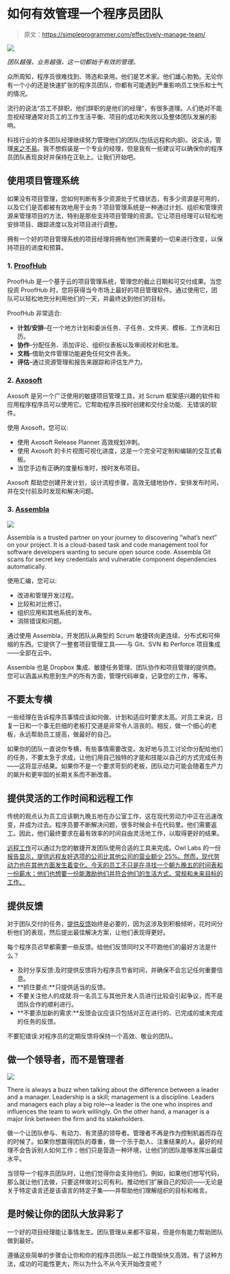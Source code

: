 # 如何有效管理一个程序员团队

> 原文：<https://simpleprogrammer.com/effectively-manage-team/>

*![](img/665548bde3243b39b3b46ee20ad99719.png)*

*团队越强，业务越强，这一切都始于有效的管理。*

众所周知，程序员很难找到、筛选和录用。他们是艺术家。他们雄心勃勃。无论你有一个小的还是快速扩张的程序员团队，你都有可能遇到严重影响员工快乐和士气的情况。

流行的说法“员工不辞职，他们辞职的是他们的经理”，有很多道理。人们绝对不能忽视经理通常对员工的工作生活平衡、项目的成功和失败以及整体团队发展的影响。

科技行业的许多团队经理继续努力管理他们的团队(包括远程和内部)。说实话，管理[来之不易](https://www.amazon.com/gp/product/1617292397/ref=as_li_tl?ie=UTF8&camp=1789&creative=390957&creativeASIN=1617292397&linkCode=as2&tag=makithecompsi-20&linkId=YNX4566EEVSNF3IL)。我不想假装是一个专业的经理，但是我有一些建议可以确保你的程序员团队表现良好并保持在正轨上。让我们开始吧。

## 使用项目管理系统

如果没有项目管理，您如何判断有多少资源处于忙碌状态，有多少资源是可用的，以及它们是否都被有效地用于业务？项目管理系统是一种通过计划、组织和管理资源来管理项目的方法，特别是那些支持项目管理的资源。它让项目经理可以轻松地安排项目、跟踪进度以及对项目进行调整。

拥有一个好的项目管理系统的项目经理将拥有他们所需要的一切来进行改变，以保持项目的进度和预算。

### 1\. [ProofHub](https://www.proofhub.com/)

ProofHub 是一个基于云的项目管理系统，管理您的截止日期和可交付成果。当您投资 ProofHub 时，您将获得当今市场上最好的项目管理软件。通过使用它，团队可以轻松地充分利用他们的一天，并最终达到他们的目标。

ProofHub 非常适合:

*   **计划/安排**–在一个地方计划和委派任务、子任务、文件夹、模板、工作流和日历。
*   **协作**–分配任务、添加评论、组织仪表板以及审阅校对和批准。
*   **文档**–借助文件管理功能避免任何文件丢失。
*   **评估**–通过资源管理和报告来跟踪和评估生产力。

### 2. [Axosoft](https://www.axosoft.com/)

Axosoft 是另一个广泛使用的敏捷项目管理工具，对 Scrum 框架感兴趣的软件和应用程序程序员可以使用它。它帮助程序员按时创建和交付全功能、无错误的软件。

使用 Axosoft，您可以:

*   使用 Axosoft Release Planner 高效规划冲刺。
*   使用 Axosoft 的卡片视图可视化进度，这是一个完全可定制和编辑的交互式看板。
*   当您手边有正确的度量标准时，按时发布项目。

Axosoft 帮助您创建开发计划，设计流程步骤，高效无缝地协作，安排发布时间，并在交付前及时发现和解决问题。

### 3\. [Assembla](https://www.assembla.com/home/)

![](img/ac50f28772f0da1284d1c1e7063f371f.png)

Assembla is a trusted partner on your journey to discovering “what’s next” on your project. It is a cloud-based task and code management tool for software developers wanting to secure open source code. Assembla Git scans for secret key credentials and vulnerable component dependencies automatically.

使用汇编，您可以:

*   改进和管理开发过程。
*   比较和对比修订。
*   组织应用和其他系统的发布。
*   消除错误和问题。

通过使用 Assembla，开发团队从典型的 Scrum 敏捷转向更连续、分布式和可伸缩的东西。它提供了一整套项目管理工具——与 Git、SVN 和 Perforce 项目集成——全部在云中。

Assembla 也是 Dropbox 集成、敏捷任务管理、团队协作和项目管理的提供商。您可以涵盖从构思到生产的所有方面，管理代码审查，记录您的工作，等等。

## 不要太专横

一些经理在告诉程序员事情应该如何做、计划和适应时要求太高。对员工来说，日复一日和一个事无巨细的老板打交道是非常令人沮丧的。相反，做一个细心的老板，永远帮助员工提高，做最好的自己。

如果你的团队一直说你专横，有些事情需要改变。友好地与员工讨论你分配给他们的任务，不要太急于求成，让他们用自己独特的才能和技能以自己的方式完成任务——这将显示结果。如果你不是一个要求苛刻的老板，团队动力可能会随着生产力的飙升和更牢固的长期关系而不断改善。

## 提供灵活的工作时间和远程工作

传统的观点认为员工应该朝九晚五地在办公室工作，这在现代劳动力中正在迅速改变，并成为过去。程序员要不断解决问题，很多时候会卡在代码里。他们需要返工。因此，他们最终要求在最有效率的时间自由灵活地工作，以取得更好的结果。

[远程工作](https://www.amazon.com/Remote-Office-Required-Jason-Fried/dp/0804137501)可以通过为您的敏捷开发团队使用合适的工具来完成。Owl Labs 的一份[报告显示，提供远程友好选项的公司比其他公司的营业额少 25%。然而，现代劳动力也在其他方面发生着变化。今天的员工不只是在寻找一个朝九晚五的时间表和一份薪水；他们也想要一份能激励他们并符合他们的生活方式、常规和未来目标的工作。](https://www.owllabs.com/state-of-remote-work)

## 提供反馈

对于团队交付的任务，[提供反馈](https://simpleprogrammer.com/programming-project-manager/)始终是必要的，因为这涉及到积极倾听，花时间分析他们的表现，然后提出最佳解决方案，让他们表现得更好。

每个程序员迟早都需要一些反馈。给他们反馈同时又不吓跑他们的最好方法是什么？

*   及时分享反馈:及时提供反馈将为程序员节省时间，并确保不会忘记任何重要信息。
*   **抓住要点:**只提供适当的反馈。
*   不要关注他人的成就:将一名员工与其他开发人员进行比较会引起争议，而不是团队合作的顺利进行。
*   **不要添加新的需求:**反馈会议应该只包括对正在进行的、已完成的或未完成的任务的反馈。

不要犯错误:对程序员的定期反馈将保持一个高效、敬业的团队。

## 做一个领导者，而不是管理者

![](img/c4b801550013fe73691d500eabf41e11.png)

There is always a buzz when talking about the difference between a leader and a manager. Leadership is a skill; management is a discipline. Leaders and managers each play a big role—a leader is the one who inspires and influences the team to work willingly. On the other hand, a manager is a major link between the firm and its stakeholders.

做一个让团队参与、有动力、有灵感的领导者。管理者不再是作为控制机器而存在的时候了。如果你想赢得团队的尊重，做一个乐于助人、注重结果的人。最好的经理不会告诉别人如何工作；他们只是营造一种环境，让他们的团队能够发挥出最佳水平。

当领导一个程序员团队时，让他们觉得你会支持他们。例如，如果他们想写代码，那么就让他们去做，只要这样做对公司有利。推动他们扩展自己的知识——无论是关于特定语言还是该语言的特定子集——并帮助他们理解组织的目标和格言。

## 是时候让你的团队大放异彩了

一个好的项目经理能让事情发生。团队管理从来都不容易，但是你有能力帮助团队做到最好。

遵循这些简单的步骤会让你和你的程序员团队一起工作既愉快又高效。有了这种方法，成功的可能性更大，所以为什么不从今天开始改变呢？